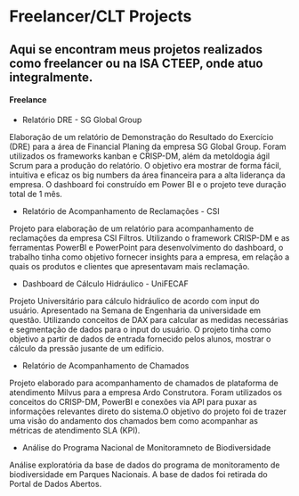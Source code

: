 # Freelancer/CLT Projects

## Aqui se encontram meus projetos realizados como freelancer ou na ISA CTEEP, onde atuo integralmente.

#### Freelance
  
  - Relatório DRE - SG Global Group

  Elaboração de um relatório de Demonstração do Resultado do Exercício (DRE) para a área de Financial Planing da empresa SG Global Group. Foram utilizados os frameworks kanban e CRISP-DM, além da metoldogia ágil Scrum para a produção do relatório. O objetivo era mostrar de forma fácil, intuitiva e eficaz os big numbers da área financeira para a alta liderança da empresa. O dashboard foi construído em Power BI e o projeto teve duração total de 1 mês.
  
  
  - Relatório de Acompanhamento de Reclamações - CSI

  Projeto para elaboração de um relatório para acompanhamento de reclamações da empresa CSI Filtros. Utilizando o framework CRISP-DM e as ferramentas PowerBI e PowerPoint para desenvolvimento do dashboard, o trabalho tinha como objetivo fornecer insights para a empresa, em relação a quais os produtos e clientes que apresentavam mais reclamação.
  
  
  - Dashboard de Cálculo Hidráulico - UniFECAF
  
  Projeto Universitário para cálculo hidráulico de acordo com input do usuário. Apresentado na Semana de Engenharia da universidade em questão. Utilizando conceitos de DAX para calcular as medidas necessárias e segmentação de dados para o input do usuário. O projeto tinha como objetivo a partir de dados de entrada fornecido pelos alunos, mostrar o cálculo da pressão jusante de um edifício.


  - Relatório de Acompanhamento de Chamados

  Projeto elaborado para acompanhamento de chamados de plataforma de atendimento Milvus para a empresa Ardo Construtora. Foram utilizados os conceitos do CRISP-DM, PowerBI e conexões via API para puxar as informações relevantes direto do sistema.O objetivo do projeto foi de trazer uma visão do andamento dos chamados bem como acompanhar as métricas de atendimento SLA (KPI).

  - Análise do Programa Nacional de Monitoramneto de Biodiversidade

  Análise exploratória da base de dados do programa de monitoramento de biodiversidade em Parques Nacionais. A base de dados foi retirada do Portal de Dados Abertos.


    
